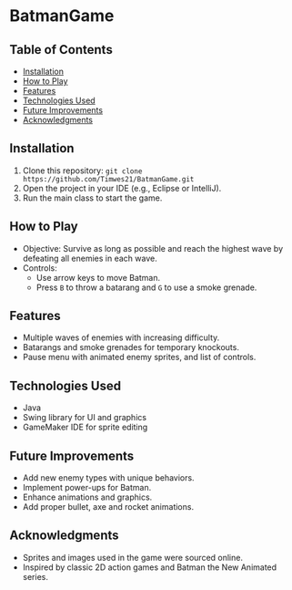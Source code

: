 # BatmanGame

## Table of Contents
- [Installation](#installation)
- [How to Play](#how-to-play)
- [Features](#features)
- [Technologies Used](#technologies-used)
- [Future Improvements](#future-improvements)
- [Acknowledgments](#acknowledgments)


## Installation
1. Clone this repository: `git clone https://github.com/Timwes21/BatmanGame.git`
2. Open the project in your IDE (e.g., Eclipse or IntelliJ).
3. Run the main class to start the game.


## How to Play
- Objective: Survive as long as possible and reach the highest wave by defeating all enemies in each wave.
- Controls:
  - Use arrow keys to move Batman.
  - Press `B` to throw a batarang and `G` to use a smoke grenade.
 

## Features
- Multiple waves of enemies with increasing difficulty.
- Batarangs and smoke grenades for temporary knockouts.
- Pause menu with animated enemy sprites, and list of controls.


## Technologies Used
- Java
- Swing library for UI and graphics
- GameMaker IDE for sprite editing


## Future Improvements
- Add new enemy types with unique behaviors.
- Implement power-ups for Batman.
- Enhance animations and graphics.
- Add proper bullet, axe and rocket animations.


## Acknowledgments
- Sprites and images used in the game were sourced online.
- Inspired by classic 2D action games and Batman the New Animated series.
